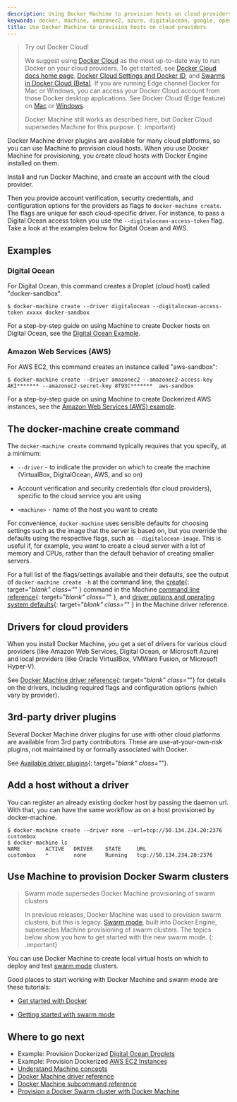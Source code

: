 ```yaml
---
description: Using Docker Machine to provision hosts on cloud providers
keywords: docker, machine, amazonec2, azure, digitalocean, google, openstack, rackspace, softlayer, virtualbox, vmwarefusion, vmwarevcloudair, vmwarevsphere, exoscale
title: Use Docker Machine to provision hosts on cloud providers
---
```


> Try out Docker Cloud!
>
> We suggest using [Docker Cloud](https://cloud.docker.com/) as the
most up-to-date way to run Docker on your cloud providers. To get started, see
[Docker Cloud docs home page](/docker-cloud/index.md), [Docker Cloud Settings
and Docker ID](/docker-cloud/dockerid.md), and [Swarms in Docker Cloud
(Beta)](/docker-cloud/cloud-swarm/index.md). If you are running Edge channel
Docker for Mac or Windows, you can access your Docker Cloud account from those
Docker desktop applications. See Docker Cloud (Edge feature) on
[Mac](/docker-for-mac/index.md#docker-cloud-edge-feature) or
[Windows](/docker-for-windows/index.md#docker-cloud-edge-feature).
>
> Docker Machine still works as described here, but Docker Cloud supersedes Machine for this purpose.
{: .important}

Docker Machine driver plugins are available for many cloud platforms, so you can
use Machine to provision cloud hosts. When you use Docker Machine for
provisioning, you create cloud hosts with Docker Engine installed on them.

Install and run Docker Machine, and create an account with the
cloud provider.

Then you provide account verification, security credentials, and configuration
options for the providers as flags to `docker-machine create`. The flags are
unique for each cloud-specific driver. For instance, to pass a Digital Ocean
access token you use the `--digitalocean-access-token` flag. Take a look at the
examples below for Digital Ocean and AWS.

## Examples

### Digital Ocean

For Digital Ocean, this command creates a Droplet (cloud host) called
"docker-sandbox".

```shell
$ docker-machine create --driver digitalocean --digitalocean-access-token xxxxx docker-sandbox
```

For a step-by-step guide on using Machine to create Docker hosts on Digital
Ocean, see the [Digital Ocean Example](examples/ocean.md).

### Amazon Web Services (AWS)

For AWS EC2, this command creates an instance called "aws-sandbox":

```shell
$ docker-machine create --driver amazonec2 --amazonec2-access-key AKI******* --amazonec2-secret-key 8T93C*******  aws-sandbox
```

For a step-by-step guide on using Machine to create Dockerized AWS instances,
see the [Amazon Web Services (AWS) example](examples/aws.md).

## The docker-machine create command

The `docker-machine create` command typically requires that you specify, at a
minimum:

* `--driver` - to indicate the provider on which to create the
machine (VirtualBox, DigitalOcean, AWS, and so on)

* Account verification and security credentials (for cloud providers),
specific to the cloud service you are using

* `<machine>` - name of the host you want to create

For convenience, `docker-machine` uses sensible defaults for choosing
settings such as the image that the server is based on, but you override the
defaults using the respective flags, such as `--digitalocean-image`. This is
useful if, for example, you want to create a cloud server with a lot of memory
and CPUs, rather than the default behavior of creating smaller servers.

For a full list of the flags/settings available and their defaults, see the
output of `docker-machine create -h` at the command line, the
[create](/machine/reference/create/){: target="_blank" class="_" } command in
the Machine [command line reference](/machine/reference/index.md){:
target="_blank" class="_" }, and [driver options and operating system
defaults](/machine/drivers/os-base/){: target="_blank" class="_" } in the
Machine driver reference.

## Drivers for cloud providers

When you install Docker Machine, you get a set of drivers for various cloud
providers (like Amazon Web Services, Digital Ocean, or Microsoft Azure) and
local providers (like Oracle VirtualBox, VMWare Fusion, or Microsoft Hyper-V).

See [Docker Machine driver reference](/machine/drivers/index.md){:
target="_blank" class="_"} for details on the drivers, including required flags
and configuration options (which vary by provider).

## 3rd-party driver plugins

Several Docker Machine driver plugins for use with other cloud platforms are
available from 3rd party contributors. These are use-at-your-own-risk plugins,
not maintained by or formally associated with Docker.

See [Available driver
plugins](https://github.com/docker/docker.github.io/blob/master/machine/AVAILABLE_DRIVER_PLUGINS.md){:
target="_blank" class="_"}.

## Add a host without a driver

You can register an already existing docker host by passing the daemon url. With that, you can have the same workflow as on a host provisioned by docker-machine.

    $ docker-machine create --driver none --url=tcp://50.134.234.20:2376 custombox
    $ docker-machine ls
    NAME        ACTIVE   DRIVER    STATE     URL
    custombox   *        none      Running   tcp://50.134.234.20:2376

## Use Machine to provision Docker Swarm clusters

> Swarm mode supersedes Docker Machine provisioning of swarm clusters
>
> In previous releases, Docker Machine was used to provision swarm
clusters, but this is legacy. [Swarm mode](/engine/swarm/index.md), built
into Docker Engine, supersedes Machine provisioning of swarm clusters. The
topics below show you how to get started with the new swarm mode.
{: .important}

You can use Docker Machine to create local virtual hosts on which to deploy
and test [swarm mode](/engine/swarm/index.md) clusters.

Good places to start working with Docker Machine and swarm mode are these
tutorials:

* [Get started with Docker](/get-started/index.md)

* [Getting started with swarm mode](/engine/swarm/swarm-tutorial/index.md)


## Where to go next
-   Example: Provision Dockerized [Digital Ocean Droplets](examples/ocean.md)
-   Example: Provision Dockerized [AWS EC2 Instances](examples/aws.md)
-   [Understand Machine concepts](concepts.md)
-   [Docker Machine driver reference](drivers/index.md)
-   [Docker Machine subcommand reference](reference/index.md)
-   [Provision a Docker Swarm cluster with Docker Machine](/swarm/provision-with-machine.md)
